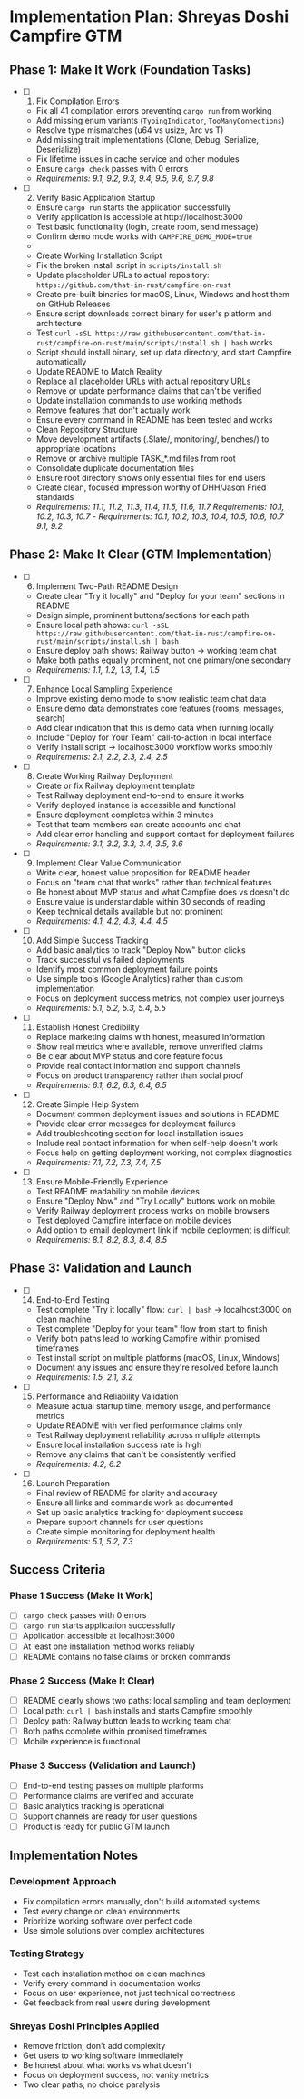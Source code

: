 # Implementation Plan: Shreyas Doshi Campfire GTM

## Phase 1: Make It Work (Foundation Tasks)

- [ ] 1. Fix Compilation Errors
  - Fix all 41 compilation errors preventing `cargo run` from working
  - Add missing enum variants (`TypingIndicator`, `TooManyConnections`)
  - Resolve type mismatches (u64 vs usize, Arc<T> vs T)
  - Add missing trait implementations (Clone, Debug, Serialize, Deserialize)
  - Fix lifetime issues in cache service and other modules
  - Ensure `cargo check` passes with 0 errors
  - _Requirements: 9.1, 9.2, 9.3, 9.4, 9.5, 9.6, 9.7, 9.8_

- [ ] 2. Verify Basic Application Startup
  - Ensure `cargo run` starts the application successfully
  - Verify application is accessible at http://localhost:3000
  - Test basic functionality (login, create room, send message)
  - Confirm demo mode works with `CAMPFIRE_DEMO_MODE=true`
  -  
  - Create Working Installation Script
  - Fix the broken install script in `scripts/install.sh`
  - Update placeholder URLs to actual repository: `https://github.com/that-in-rust/campfire-on-rust`
  - Create pre-built binaries for macOS, Linux, Windows and host them on GitHub Releases
  - Ensure script downloads correct binary for user's platform and architecture
  - Test `curl -sSL https://raw.githubusercontent.com/that-in-rust/campfire-on-rust/main/scripts/install.sh | bash` works
  - Script should install binary, set up data directory, and start Campfire automatically
  - Update README to Match Reality
  - Replace all placeholder URLs with actual repository URLs
  - Remove or update performance claims that can't be verified
  - Update installation commands to use working methods
  - Remove features that don't actually work
  - Ensure every command in README has been tested and works
  - Clean Repository Structure
  - Move development artifacts (.Slate/, monitoring/, benches/) to appropriate locations
  - Remove or archive multiple TASK_*.md files from root
  - Consolidate duplicate documentation files
  - Ensure root directory shows only essential files for end users
  - Create clean, focused impression worthy of DHH/Jason Fried standards
  - _Requirements: 11.1, 11.2, 11.3, 11.4, 11.5, 11.6, 11.7_ _Requirements: 10.1, 10.2, 10.3, 10.7_   - _Requirements: 10.1, 10.2, 10.3, 10.4, 10.5, 10.6, 10.7 9.1, 9.2_

## Phase 2: Make It Clear (GTM Implementation)

- [ ] 6. Implement Two-Path README Design
  - Create clear "Try it locally" and "Deploy for your team" sections in README
  - Design simple, prominent buttons/sections for each path
  - Ensure local path shows: `curl -sSL https://raw.githubusercontent.com/that-in-rust/campfire-on-rust/main/scripts/install.sh | bash`
  - Ensure deploy path shows: Railway button → working team chat
  - Make both paths equally prominent, not one primary/one secondary
  - _Requirements: 1.1, 1.2, 1.3, 1.4, 1.5_

- [ ] 7. Enhance Local Sampling Experience
  - Improve existing demo mode to show realistic team chat data
  - Ensure demo data demonstrates core features (rooms, messages, search)
  - Add clear indication that this is demo data when running locally
  - Include "Deploy for Your Team" call-to-action in local interface
  - Verify install script → localhost:3000 workflow works smoothly
  - _Requirements: 2.1, 2.2, 2.3, 2.4, 2.5_

- [ ] 8. Create Working Railway Deployment
  - Create or fix Railway deployment template
  - Test Railway deployment end-to-end to ensure it works
  - Verify deployed instance is accessible and functional
  - Ensure deployment completes within 3 minutes
  - Test that team members can create accounts and chat
  - Add clear error handling and support contact for deployment failures
  - _Requirements: 3.1, 3.2, 3.3, 3.4, 3.5, 3.6_

- [ ] 9. Implement Clear Value Communication
  - Write clear, honest value proposition for README header
  - Focus on "team chat that works" rather than technical features
  - Be honest about MVP status and what Campfire does vs doesn't do
  - Ensure value is understandable within 30 seconds of reading
  - Keep technical details available but not prominent
  - _Requirements: 4.1, 4.2, 4.3, 4.4, 4.5_

- [ ] 10. Add Simple Success Tracking
  - Add basic analytics to track "Deploy Now" button clicks
  - Track successful vs failed deployments
  - Identify most common deployment failure points
  - Use simple tools (Google Analytics) rather than custom implementation
  - Focus on deployment success metrics, not complex user journeys
  - _Requirements: 5.1, 5.2, 5.3, 5.4, 5.5_

- [ ] 11. Establish Honest Credibility
  - Replace marketing claims with honest, measured information
  - Show real metrics where available, remove unverified claims
  - Be clear about MVP status and core feature focus
  - Provide real contact information and support channels
  - Focus on product transparency rather than social proof
  - _Requirements: 6.1, 6.2, 6.3, 6.4, 6.5_

- [ ] 12. Create Simple Help System
  - Document common deployment issues and solutions in README
  - Provide clear error messages for deployment failures
  - Add troubleshooting section for local installation issues
  - Include real contact information for when self-help doesn't work
  - Focus help on getting deployment working, not complex diagnostics
  - _Requirements: 7.1, 7.2, 7.3, 7.4, 7.5_

- [ ] 13. Ensure Mobile-Friendly Experience
  - Test README readability on mobile devices
  - Ensure "Deploy Now" and "Try Locally" buttons work on mobile
  - Verify Railway deployment process works on mobile browsers
  - Test deployed Campfire interface on mobile devices
  - Add option to email deployment link if mobile deployment is difficult
  - _Requirements: 8.1, 8.2, 8.3, 8.4, 8.5_

## Phase 3: Validation and Launch

- [ ] 14. End-to-End Testing
  - Test complete "Try it locally" flow: `curl | bash` → localhost:3000 on clean machine
  - Test complete "Deploy for your team" flow from start to finish
  - Verify both paths lead to working Campfire within promised timeframes
  - Test install script on multiple platforms (macOS, Linux, Windows)
  - Document any issues and ensure they're resolved before launch
  - _Requirements: 1.5, 2.1, 3.2_

- [ ] 15. Performance and Reliability Validation
  - Measure actual startup time, memory usage, and performance metrics
  - Update README with verified performance claims only
  - Test Railway deployment reliability across multiple attempts
  - Ensure local installation success rate is high
  - Remove any claims that can't be consistently verified
  - _Requirements: 4.2, 6.2_

- [ ] 16. Launch Preparation
  - Final review of README for clarity and accuracy
  - Ensure all links and commands work as documented
  - Set up basic analytics tracking for deployment success
  - Prepare support channels for user questions
  - Create simple monitoring for deployment health
  - _Requirements: 5.1, 5.2, 7.3_

## Success Criteria

### Phase 1 Success (Make It Work)
- [ ] `cargo check` passes with 0 errors
- [ ] `cargo run` starts application successfully
- [ ] Application accessible at localhost:3000
- [ ] At least one installation method works reliably
- [ ] README contains no false claims or broken commands

### Phase 2 Success (Make It Clear)
- [ ] README clearly shows two paths: local sampling and team deployment
- [ ] Local path: `curl | bash` installs and starts Campfire smoothly
- [ ] Deploy path: Railway button leads to working team chat
- [ ] Both paths complete within promised timeframes
- [ ] Mobile experience is functional

### Phase 3 Success (Validation and Launch)
- [ ] End-to-end testing passes on multiple platforms
- [ ] Performance claims are verified and accurate
- [ ] Basic analytics tracking is operational
- [ ] Support channels are ready for user questions
- [ ] Product is ready for public GTM launch

## Implementation Notes

### Development Approach
- Fix compilation errors manually, don't build automated systems
- Test every change on clean environments
- Prioritize working software over perfect code
- Use simple solutions over complex architectures

### Testing Strategy
- Test each installation method on clean machines
- Verify every command in documentation works
- Focus on user experience, not just technical correctness
- Get feedback from real users during development

### Shreyas Doshi Principles Applied
- Remove friction, don't add complexity
- Get users to working software immediately
- Be honest about what works vs what doesn't
- Focus on deployment success, not vanity metrics
- Two clear paths, no choice paralysis